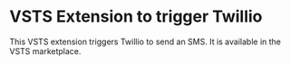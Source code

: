 # VSTS Extension to trigger Twillio
This VSTS extension triggers Twillio to send an SMS. It is available in the VSTS marketplace.

